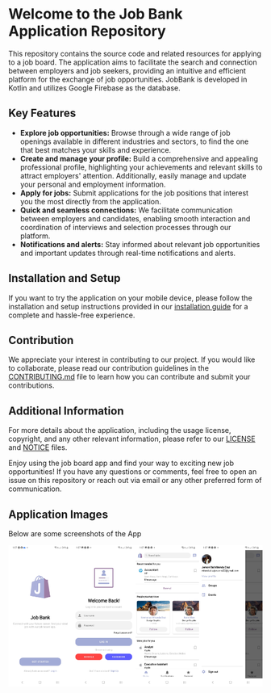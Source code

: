 <h1>Welcome to the Job Bank Application Repository</h1>

<p>This repository contains the source code and related resources for applying to a job board. The application aims to facilitate the search and connection between employers and job seekers, providing an intuitive and efficient platform for the exchange of job opportunities. JobBank is developed in Kotlin and utilizes Google Firebase as the database.</p>

<h2>Key Features</h2>

<ul>
   <li><strong>Explore job opportunities:</strong> Browse through a wide range of job openings available in different industries and sectors, to find the one that best matches your skills and experience.</li>
   <li><strong>Create and manage your profile:</strong> Build a comprehensive and appealing professional profile, highlighting your achievements and relevant skills to attract employers' attention. Additionally, easily manage and update your personal and employment information.</li>
   <li><strong>Apply for jobs:</strong> Submit applications for the job positions that interest you the most directly from the application.</li>
   <li><strong>Quick and seamless connections:</strong> We facilitate communication between employers and candidates, enabling smooth interaction and coordination of interviews and selection processes through our platform.</li>
   <li><strong>Notifications and alerts:</strong> Stay informed about relevant job opportunities and important updates through real-time notifications and alerts.</li>
</ul>

<h2>Installation and Setup</h2>

<p>If you want to try the application on your mobile device, please follow the installation and setup instructions provided in our <a href="#">installation guide</a> for a complete and hassle-free experience.</p>

<h2>Contribution</h2>

<p>We appreciate your interest in contributing to our project. If you would like to collaborate, please read our contribution guidelines in the <a href="#">CONTRIBUTING.md</a> file to learn how you can contribute and submit your contributions.</p>

<h2>Additional Information</h2>

<p>For more details about the application, including the usage license, copyright, and any other relevant information, please refer to our <a href="#">LICENSE</a> and <a href="#">NOTICE</a> files.</p>

<p>Enjoy using the job board app and find your way to exciting new job opportunities! If you have any questions or comments, feel free to open an issue on this repository or reach out via email or any other preferred form of communication.</p>

<h2>Application Images</h2>
<p>Below are some screenshots of the App</p>

<div style="display: flex; overflow-x: scroll;">
  <img src="https://github.com/Jerson-Miranda/JobBank/blob/main/others/images/Presentation.jpg" alt="Presentation" style="width: 25%;">
  <img src="https://github.com/Jerson-Miranda/JobBank/blob/main/others/images/Login.jpg" alt="Login" style="width: 25%;">
  <img src="https://github.com/Jerson-Miranda/JobBank/blob/main/others/images/Home.jpg"alt="Home" style="width: 25%;">
  <img src="https://github.com/Jerson-Miranda/JobBank/blob/main/others/images/Home1.jpg" alt="Home" style="width: 25%;">
  <img src="https://github.com/Jerson-Miranda/JobBank/blob/main/others/images/JobRequest.jpg"alt="JobRequest" style="width: 25%;">
  <img src="https://github.com/Jerson-Miranda/JobBank/blob/main/others/images/JobRequest2.jpg"alt="JobRequest" style="width: 25%;">
</div>



